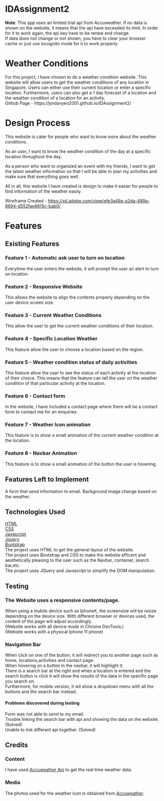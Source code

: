 # IDAssignment2
**Note**: This app uses an limited trial api from Accuweather. If no data is shown on the website, it means that the api have exceeded its limit. In order for it to work again, the api key have to be renew and change.
<br>
If data does not change or not shown, you have to clear your browser cache or just use incognito mode for it to work properly.
<h1>Weather Conditions</h1>
For this project, i have chosen to do a weather condition website. This website will allow users to get the weather conditions of any location in Singapore. Users can either use their current location or enter a specific location. Furthermore, users can also get a 1 day forecast of a location and the weather condition of a location for an activity.
<br>
Github Page - https://jordanyeo2001.github.io/IDAssignment2/
<br>
<h1>Design Process</h1> 
This website is cater for people who want to know more about the weather conditions.

As an user, I want to know the weather condition of the day at a specific location throughout the day.

As a person who want to organized an event with my friends, I want to get the latest weather information so that I will be able to plan my activities and make sure that everything goes well.

All in all, this website I have created is design to make it easier for people to find information of the weather easily.

Wireframe Created - https://xd.adobe.com/view/efe3a48e-a2da-489a-8694-d552fae8615c-bab0/


<h1>Features</h1>
<h2>Existing Features</h2>

<h3>Feature 1 - Automatic ask user to turn on location</h3>
Everytime the user enters the website, it will prompt the user an alert to turn on location.

<h3>Feature 2 - Responsive Website</h3>
This allows the website to align the contents properly depending on the user device screen size.

<h3>Feature 3 - Current Weather Conditions</h3>
This allow the user to get the current weather conditions of their location.

<h3>Feature 4 - Specific Location Weather</h3>
This feature allow the user to choose a location based on the region.

<h3>Feature 5 - Weather condition status of daily activities</h3>
This feature allow the user to see the status of each activity at the location of their choice. This means that the feature can tell the user on the weather condition of that particular activity at the location.

<h3>Feature 6 - Contact form</h3>
In the website, I have included a contact page where there will be a contact form to contact me for an enquiries.

<h3>Feature 7 - Weather Icon animation</h3>
This feature is to show a small animation of the current weather condition at the location.

<h3>Feature 8 - Navbar Animation</h3>
This feature is to show a small animation of the button the user is hovering.

<h2>Features Left to Implement</h2>
A form that send information to email.
Background image change based on the weather.

<h2>Technologies Used</h2>
<a href="https://html.com/">HTML</a>
<br>
<a href="https://www.w3.org/Style/CSS/">CSS</a>
<br>
<a href="https://www.javascript.com/">Javascript</a>
<br>
<a href="https://jquery.com/">Jquery</a>
<br>
<a href="https://getbootstrap.com/">Bootstrap</a>
<br>
The project uses HTML to get the general layout of the website.
<br>
The project uses Bootstrap and CSS to make the website efficent and aesthetically pleasing to the user such as the Navbar, container, search bar,etc.
<br>
The project uses JQuery and Javascript to simplify the DOM manipulation.



<h2>Testing</h2>


<h3>The Website uses a responsive contents/page.</h3>
When using a mobile device such as IphoneX, the screensize will be resize depending on the device size.
With different browser or devices used, the content of the page will adjust accordingly.
<br>
(Website works with all device mode in Chrome DevTools.)
<br>
(Website works with a physical Iphone 11 phone)

<h3>Navigation Bar</h3>
When click on one of the button, it will redirect you to another page such as home, locations,activities and contact page.
<br>
When hovering on a button in the navbar, it will highlight it.
<br>
There is a search bar at the right and when a location is entered and the search button is click it will show the results of the data in the specific page you search on.
<br>
Furthermore, for mobile version, it wil show a dropdown menu with all the buttons and the search bar instead.

<h4>Problems discovered during testing</h4>    
Form was not able to send to my email.
<br>
Trouble linking the search bar with api and showing the data on the website.(Solved)
<br>
Unable to link different api together. (Solved)




<h2>Credits</h2>

<h3>Content</h3>
I have used <a href="https://developer.accuweather.com/apis">Accuweather Api</a> to get the real time weather data.

<h3>Media</h3>
The photos used for the weather icon is obtained from <a href="https://apidev.accuweather.com/developers/weatherIcons">Accuweather</a>.


